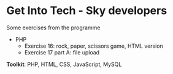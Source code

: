 # Get Into Tech - Sky developers

Some exercises from the programme

- PHP
  - Exercise 16: rock, paper, scissors game, HTML version
  - Exercise 17 part A: file upload


**Toolkit**: PHP, HTML, CSS, JavaScript, MySQL
